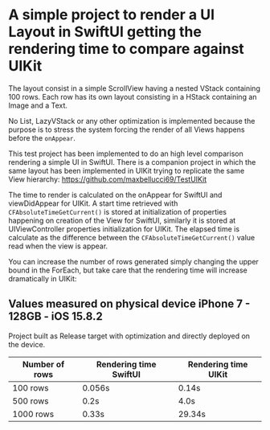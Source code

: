# A simple project to render a UI Layout in SwiftUI getting the rendering time to compare against UIKit

The layout consist in a simple ScrollView having a nested VStack containing 100 rows.
Each row has its own layout consisting in a HStack containing an Image and a Text.

No List, LazyVStack or any other optimization is implemented because the purpose is to stress the system forcing the render of all Views happens before the `onAppear`.

This test project has been implemented to do an high level comparison rendering a simple UI in SwiftUI.
There is a companion project in which the same layout has been implemented in UIKit trying to replicate the same View hierarchy:
https://github.com/maxbellucci69/TestUIKit

The time to render is calculated on the onAppear for SwiftUI and viewDidAppear for UIKit.
A start time retrieved with `CFAbsoluteTimeGetCurrent()` is stored at initialization of properties happening on creation of the View for SwiftUI, similarly it is stored at UIViewController properties initialization for UIKit.
The elapsed time is calculate as the difference between the `CFAbsoluteTimeGetCurrent()` value read when the view is appear.

You can increase the number of rows generated simply changing the upper bound in the ForEach, but take care that the rendering time will increase dramatically in UIKit:

## Values measured on physical device iPhone 7 - 128GB - iOS 15.8.2
Project built as Release target with optimization and directly deployed on the device.

| Number of rows | Rendering time SwiftUI | Rendering time UIKit |
| --- | --- | --- |
| 100 rows | 0.056s | 0.14s | 
| 500 rows | 0.2s | 4.0s | 
| 1000 rows | 0.33s | 29.34s | *** The rendering time for UIKit is so long that Apple close the app if you don't build and run directly from XCode ***

